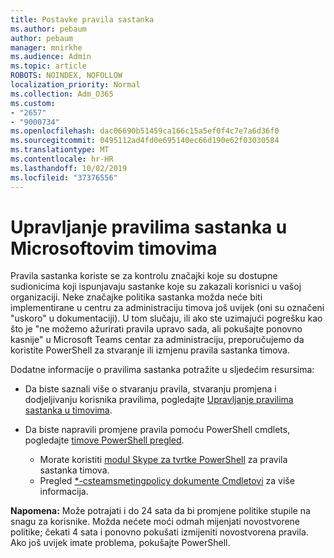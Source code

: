 ```yaml
---
title: Postavke pravila sastanka
ms.author: pebaum
author: pebaum
manager: mnirkhe
ms.audience: Admin
ms.topic: article
ROBOTS: NOINDEX, NOFOLLOW
localization_priority: Normal
ms.collection: Adm_O365
ms.custom:
- "2657"
- "9000734"
ms.openlocfilehash: dac06690b51459ca166c15a5ef0f4c7e7a6d36f0
ms.sourcegitcommit: 0495112ad4fd0e695140ec66d190e62f03030584
ms.translationtype: MT
ms.contentlocale: hr-HR
ms.lasthandoff: 10/02/2019
ms.locfileid: "37376556"
---
```

# <a name="manage-meeting-policies-in-microsoft-teams"></a>Upravljanje pravilima sastanka u Microsoftovim timovima

Pravila sastanka koriste se za kontrolu značajki koje su dostupne sudionicima koji ispunjavaju sastanke koje su zakazali korisnici u vašoj organizaciji. Neke značajke politika sastanka možda neće biti implementirane u centru za administraciju timova još uvijek (oni su označeni "uskoro" u dokumentaciji). U tom slučaju, ili ako ste uzimajući pogrešku kao što je "ne možemo ažurirati pravila upravo sada, ali pokušajte ponovno kasnije" u Microsoft Teams centar za administraciju, preporučujemo da koristite PowerShell za stvaranje ili izmjenu pravila sastanka timova. 

Dodatne informacije o pravilima sastanka potražite u sljedećim resursima:

- Da biste saznali više o stvaranju pravila, stvaranju promjena i dodjeljivanju korisnika pravilima, pogledajte [Upravljanje pravilima sastanka u timovima](https://docs.microsoft.com/en-us/microsoftteams/meeting-policies-in-teams).

- Da biste napravili promjene pravila pomoću PowerShell cmdlets, pogledajte [timove PowerShell pregled](https://docs.microsoft.com/microsoftteams/teams-powershell-overview). 
    - Morate koristiti [modul Skype za tvrtke PowerShell](https://www.microsoft.com/download/details.aspx?id=39366) za pravila sastanka timova. 
    - Pregled [*-csteamsmetingpolicy dokumente Cmdletovi](https://docs.microsoft.com/search/?search=CsTeamsMeetingPolicy&view=skype-ps) za više informacija.

**Napomena:** Može potrajati i do 24 sata da bi promjene politike stupile na snagu za korisnike. Možda nećete moći odmah mijenjati novostvorene politike; čekati 4 sata i ponovno pokušati izmijeniti novostvorena pravila. Ako još uvijek imate problema, pokušajte PowerShell.  